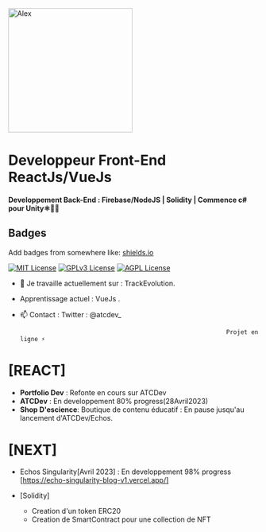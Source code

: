 <a href="https://app.daily.dev/UndersunIO">
   <img src="https://api.daily.dev/devcards/94681062fc3b4fadb2cf2fc943bfd587.png?r=9b7" width="250" alt="Alex "Undersun"/>
</a>

# Developpeur Front-End ReactJs/VueJs 
#### Developpement Back-End : Firebase/NodeJS | Solidity | Commence c# pour Unity⚛👨‍🎓
## Badges

Add badges from somewhere like: [shields.io](https://shields.io/)

[![MIT License](https://img.shields.io/badge/License-MIT-green.svg)](https://choosealicense.com/licenses/mit/)
[![GPLv3 License](https://img.shields.io/badge/License-GPL%20v3-yellow.svg)](https://opensource.org/licenses/)
[![AGPL License](https://img.shields.io/badge/license-AGPL-blue.svg)](http://www.gnu.org/licenses/agpl-3.0)


- 🔭 Je travaille actuellement sur : TrackEvolution.
- Apprentissage actuel : VueJs .                                                                                                                       
- 📫 Contact : Twitter : @atcdev_

                                                                Projet en ligne ⚡ 
# [REACT]
   - **Portfolio Dev** : Refonte en cours sur ATCDev
   - **ATCDev** : En developpement 80% progress(28Avril2023)          
   - **Shop D'escience**: Boutique de contenu éducatif : En pause jusqu'au lancement d'ATCDev/Echos.

                                                                                                                        
 # [NEXT]
   - Echos Singularity[Avril 2023] : En developpement 98% progress [https://echo-singularity-blog-v1.vercel.app/]
                                                                                                                        
- [Solidity]
   - Creation d'un token ERC20
   - Creation de SmartContract pour une collection de NFT 
                                                                                                                        
                                                                                                                        
             
                                                                                                                        
                                                                                                                                  
                                                                                                                        
                                                                                                                        
                                                                                                                        
                                                                                                                        
                                                                                                                        
                                                                              



